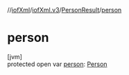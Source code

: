 //[iofXml](../../../index.md)/[iofXml.v3](../index.md)/[PersonResult](index.md)/[person](person.md)

# person

[jvm]\
protected open var [person](person.md): [Person](../-person/index.md)
